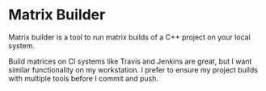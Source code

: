 # Matrix Builder

Matrix builder is a tool to run matrix builds of a C++ project on your local
system.

Build matrices on CI systems like Travis and Jenkins are great, but I want
similar functionality on my workstation. I prefer to ensure my project builds
with multiple tools before I commit and push.
